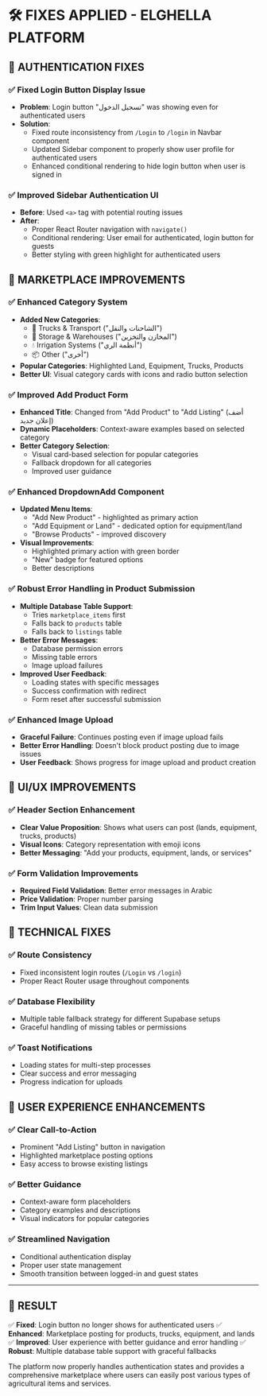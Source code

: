 # 🛠️ FIXES APPLIED - ELGHELLA PLATFORM

## 🔐 AUTHENTICATION FIXES

### ✅ Fixed Login Button Display Issue
- **Problem**: Login button "تسجيل الدخول" was showing even for authenticated users
- **Solution**: 
  - Fixed route inconsistency from `/Login` to `/login` in Navbar component
  - Updated Sidebar component to properly show user profile for authenticated users
  - Enhanced conditional rendering to hide login button when user is signed in

### ✅ Improved Sidebar Authentication UI
- **Before**: Used `<a>` tag with potential routing issues
- **After**: 
  - Proper React Router navigation with `navigate()`
  - Conditional rendering: User email for authenticated, login button for guests
  - Better styling with green highlight for authenticated users

## 🛒 MARKETPLACE IMPROVEMENTS

### ✅ Enhanced Category System
- **Added New Categories**:
  - 🚛 Trucks & Transport ("الشاحنات والنقل")
  - 🏢 Storage & Warehouses ("المخازن والتخزين") 
  - 💧 Irrigation Systems ("أنظمة الري")
  - 📦 Other ("أخرى")
- **Popular Categories**: Highlighted Land, Equipment, Trucks, Products
- **Better UI**: Visual category cards with icons and radio button selection

### ✅ Improved Add Product Form
- **Enhanced Title**: Changed from "Add Product" to "Add Listing" (أضف إعلان جديد)
- **Dynamic Placeholders**: Context-aware examples based on selected category
- **Better Category Selection**: 
  - Visual card-based selection for popular categories
  - Fallback dropdown for all categories
  - Improved user guidance

### ✅ Enhanced DropdownAdd Component
- **Updated Menu Items**:
  - "Add New Product" - highlighted as primary action
  - "Add Equipment or Land" - dedicated option for equipment/land
  - "Browse Products" - improved discovery
- **Visual Improvements**: 
  - Highlighted primary action with green border
  - "New" badge for featured options
  - Better descriptions

### ✅ Robust Error Handling in Product Submission
- **Multiple Database Table Support**: 
  - Tries `marketplace_items` first
  - Falls back to `products` table
  - Falls back to `listings` table
- **Better Error Messages**: 
  - Database permission errors
  - Missing table errors
  - Image upload failures
- **Improved User Feedback**:
  - Loading states with specific messages
  - Success confirmation with redirect
  - Form reset after successful submission

### ✅ Enhanced Image Upload
- **Graceful Failure**: Continues posting even if image upload fails
- **Better Error Handling**: Doesn't block product posting due to image issues
- **User Feedback**: Shows progress for image upload and product creation

## 🎨 UI/UX IMPROVEMENTS

### ✅ Header Section Enhancement
- **Clear Value Proposition**: Shows what users can post (lands, equipment, trucks, products)
- **Visual Icons**: Category representation with emoji icons
- **Better Messaging**: "Add your products, equipment, lands, or services"

### ✅ Form Validation Improvements
- **Required Field Validation**: Better error messages in Arabic
- **Price Validation**: Proper number parsing
- **Trim Input Values**: Clean data submission

## 🔧 TECHNICAL FIXES

### ✅ Route Consistency
- Fixed inconsistent login routes (`/Login` vs `/login`)
- Proper React Router usage throughout components

### ✅ Database Flexibility
- Multiple table fallback strategy for different Supabase setups
- Graceful handling of missing tables or permissions

### ✅ Toast Notifications
- Loading states for multi-step processes
- Clear success and error messaging
- Progress indication for uploads

## 📱 USER EXPERIENCE ENHANCEMENTS

### ✅ Clear Call-to-Action
- Prominent "Add Listing" button in navigation
- Highlighted marketplace posting options
- Easy access to browse existing listings

### ✅ Better Guidance
- Context-aware form placeholders
- Category examples and descriptions
- Visual indicators for popular categories

### ✅ Streamlined Navigation
- Conditional authentication display
- Proper user state management
- Smooth transition between logged-in and guest states

---

## 🎯 RESULT

✅ **Fixed**: Login button no longer shows for authenticated users
✅ **Enhanced**: Marketplace posting for products, trucks, equipment, and lands  
✅ **Improved**: User experience with better guidance and error handling
✅ **Robust**: Multiple database table support with graceful fallbacks

The platform now properly handles authentication states and provides a comprehensive marketplace where users can easily post various types of agricultural items and services.